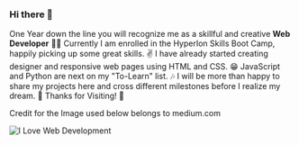 ### Hi there 👋
One Year down the line you will recognize me as a skillful and creative **Web Developer** 🐱‍🚀
Currently I am enrolled in the HyperIon Skills Boot Camp, happily picking up some great skills. ✌
I have already started creating designer and responsive web pages using HTML and CSS. 😁
JavaScript and Python are next on my "To-Learn" list. 🎶
I will be more than happy to share my projects here and cross different milestones before I realize my dream. 🎉
Thanks for Visiting! 💖


Credit for the Image used below belongs to medium.com

<picture>
 <img alt="I Love Web Development" src="https://miro.medium.com/v2/resize:fit:720/format:webp/1*V-Jp13LvtVc2IiY2fp4qYw.jpeg">
</picture>




<!--
**RadheDD/RadheDD** is a ✨ _special_ ✨ repository because its `README.md` (this file) appears on your GitHub profile.

Here are some ideas to get you started:

- 🔭 I’m currently working on ...
- 🌱 I’m currently learning ...
- 👯 I’m looking to collaborate on ...
- 🤔 I’m looking for help with ...
- 💬 Ask me about ...
- 📫 How to reach me: ...
- 😄 Pronouns: ...
- ⚡ Fun fact: ...
-->
